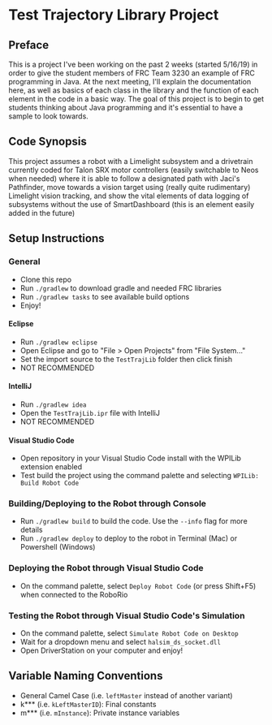 # Test Trajectory Library Project

## Preface
This is a project I've been working on the past 2 weeks (started 5/16/19) in order to give the student members of FRC Team 3230 an example of FRC programming in Java.
At the next meeting, I'll explain the documentation here, as well as basics of each class in the library and the function of each element in the code in a basic way.
The goal of this project is to begin to get students thinking about Java programming and it's essential to have a sample to look towards.

## Code Synopsis
This project assumes a robot with a Limelight subsystem and a drivetrain currently coded for Talon SRX motor controllers (easily switchable to Neos when needed) where it is able to follow a designated path with Jaci's Pathfinder, move towards a vision target using (really quite rudimentary) Limelight vision tracking, and show the vital elements of data logging of subsystems without the use of SmartDashboard (this is an element easily added in the future)

## Setup Instructions

### General
- Clone this repo
- Run `./gradlew` to download gradle and needed FRC libraries
- Run `./gradlew tasks` to see available build options
- Enjoy!

#### Eclipse
- Run `./gradlew eclipse`
- Open Eclipse and go to "File > Open Projects" from "File System..."
- Set the import source to the `TestTrajLib` folder then click finish
- NOT RECOMMENDED

#### IntelliJ
- Run `./gradlew idea`
- Open the `TestTrajLib.ipr` file with IntelliJ
- NOT RECOMMENDED

#### Visual Studio Code
- Open repository in your Visual Studio Code install with the WPILib extension enabled
- Test build the project using the command palette and selecting `WPILib: Build Robot Code`

### Building/Deploying to the Robot through Console
- Run `./gradlew build` to build the code. Use the `--info` flag for more details
- Run `./gradlew deploy` to deploy to the robot in Terminal (Mac) or Powershell (Windows)

### Deploying the Robot through Visual Studio Code
- On the command palette, select `Deploy Robot Code` (or press Shift+F5) when connected to the RoboRio

### Testing the Robot through Visual Studio Code's Simulation
- On the command palette, select `Simulate Robot Code on Desktop`
- Wait for a dropdown menu and select `halsim_ds_socket.dll`
- Open DriverStation on your computer and enjoy!


## Variable Naming Conventions
- General Camel Case (i.e. `leftMaster` instead of another variant)
- k*** (i.e. `kLeftMasterID`): Final constants
- m*** (i.e. `mInstance`): Private instance variables
